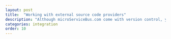 ```yaml
---
layout: post
title:  "Working with external source code providers"
description: "Although microServiceBus.com come with version control, you might consider using tools you're already familiar with such as GitHub or Azure DevOps."
categories: integration
order: 10
---
```

